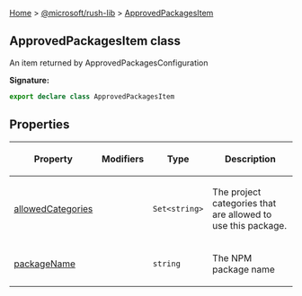 [Home](./index) &gt; [@microsoft/rush-lib](./rush-lib.md) &gt; [ApprovedPackagesItem](./rush-lib.approvedpackagesitem.md)

## ApprovedPackagesItem class

An item returned by ApprovedPackagesConfiguration

<b>Signature:</b>

```typescript
export declare class ApprovedPackagesItem 
```

## Properties

|  <p>Property</p> | <p>Modifiers</p> | <p>Type</p> | <p>Description</p> |
|  --- | --- | --- | --- |
|  <p>[allowedCategories](./rush-lib.approvedpackagesitem.allowedcategories.md)</p> |  | <p>`Set<string>`</p> | <p>The project categories that are allowed to use this package.</p> |
|  <p>[packageName](./rush-lib.approvedpackagesitem.packagename.md)</p> |  | <p>`string`</p> | <p>The NPM package name</p> |

